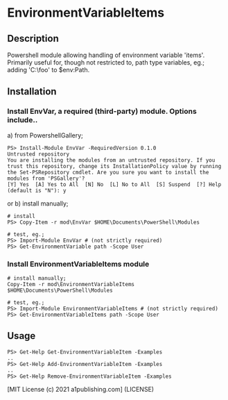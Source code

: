 # EnvironmentVariableItems

## Description
Powershell module allowing handling of environment variable 'items'.  Primarily useful for, though not restricted to, path type variables, eg.; adding 'C:\foo' to $env:Path.

## Installation

### Install EnvVar, a required (third-party) module. Options include..
a) from PowershellGallery;
```
PS> Install-Module EnvVar -RequiredVersion 0.1.0
Untrusted repository
You are installing the modules from an untrusted repository. If you trust this repository, change its InstallationPolicy value by running
the Set-PSRepository cmdlet. Are you sure you want to install the modules from 'PSGallery'?
[Y] Yes  [A] Yes to All  [N] No  [L] No to All  [S] Suspend  [?] Help (default is "N"): y

```

or b) install manually;
```
# install
PS> Copy-Item -r mod\EnvVar $HOME\Documents\PowerShell\Modules

# test, eg.;
PS> Import-Module EnvVar # (not strictly required)
PS> Get-EnvironmentVariable path -Scope User
```

### Install EnvironmentVariableItems module
```
# install manually;
Copy-Item -r mod\EnvironmentVariableItems $HOME\Documents\PowerShell\Modules

# test, eg.;
PS> Import-Module EnvironmentVariableItems # (not strictly required)
PS> Get-EnvironmentVariableItems path -Scope User
```



## Usage
```
PS> Get-Help Get-EnvironmentVariableItem -Examples
..
PS> Get-Help Add-EnvironmentVariableItem -Examples
..
PS> Get-Help Remove-EnvironmentVariableItem -Examples
```




[MIT License (c) 2021 a1publishing.com] (LICENSE)
